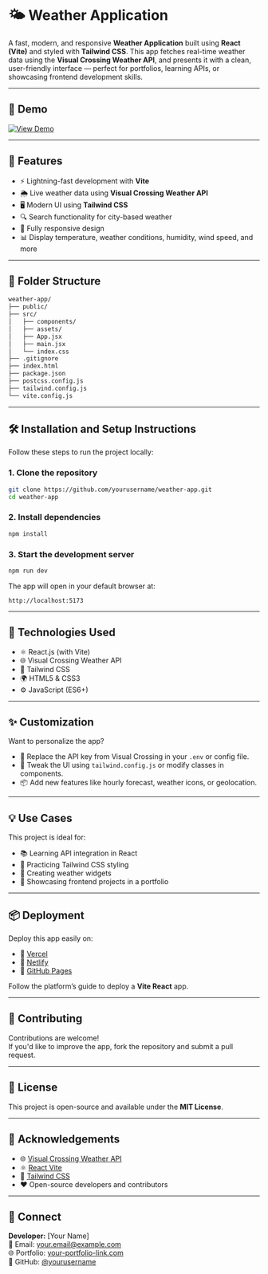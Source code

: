 # 🌤️ Weather Application

A fast, modern, and responsive **Weather Application** built using **React (Vite)** and styled with **Tailwind CSS**. This app fetches real-time weather data using the **Visual Crossing Weather API**, and presents it with a clean, user-friendly interface — perfect for portfolios, learning APIs, or showcasing frontend development skills.

---

## 📸 Demo

[![View Demo](https://img.shields.io/badge/View-Demo-brightgreen?style=for-the-badge&logo=vercel)](https://your-demo-link.com)

---

## 🚀 Features

- ⚡ Lightning-fast development with **Vite**
- 🌦️ Live weather data using **Visual Crossing Weather API**
- 🖥️ Modern UI using **Tailwind CSS**
- 🔍 Search functionality for city-based weather
- 📱 Fully responsive design
- 📊 Display temperature, weather conditions, humidity, wind speed, and more

---

## 📁 Folder Structure

```bash
weather-app/
├── public/
├── src/
│   ├── components/
│   ├── assets/
│   ├── App.jsx
│   ├── main.jsx
│   └── index.css
├── .gitignore
├── index.html
├── package.json
├── postcss.config.js
├── tailwind.config.js
└── vite.config.js
```

---

## 🛠️ Installation and Setup Instructions

Follow these steps to run the project locally:

### 1. Clone the repository

```bash
git clone https://github.com/yourusername/weather-app.git
cd weather-app
```

### 2. Install dependencies

```bash
npm install
```

### 3. Start the development server

```bash
npm run dev
```

The app will open in your default browser at:

```
http://localhost:5173
```

---

## 📌 Technologies Used

- ⚛️ React.js (with Vite)
- 🌐 Visual Crossing Weather API
- 💨 Tailwind CSS
- 🌍 HTML5 & CSS3
- ⚙️ JavaScript (ES6+)

---

## ✨ Customization

Want to personalize the app?

- 🔑 Replace the API key from Visual Crossing in your `.env` or config file.
- 🎨 Tweak the UI using `tailwind.config.js` or modify classes in components.
- 📦 Add new features like hourly forecast, weather icons, or geolocation.

---

## 💡 Use Cases

This project is ideal for:

- 📚 Learning API integration in React
- 🔧 Practicing Tailwind CSS styling
- 📱 Creating weather widgets
- 💼 Showcasing frontend projects in a portfolio

---

## 📦 Deployment

Deploy this app easily on:

- 🔗 [Vercel](https://vercel.com/)
- 🔗 [Netlify](https://netlify.com/)
- 🔗 [GitHub Pages](https://pages.github.com/)

Follow the platform’s guide to deploy a **Vite React** app.

---

## 🤝 Contributing

Contributions are welcome!  
If you'd like to improve the app, fork the repository and submit a pull request.

---

## 📄 License

This project is open-source and available under the **MIT License**.

---

## 🙌 Acknowledgements

- 🌐 [Visual Crossing Weather API](https://www.visualcrossing.com/weather-api)
- ⚛️ [React Vite](https://vitejs.dev/)
- 💨 [Tailwind CSS](https://tailwindcss.com/)
- ❤️ Open-source developers and contributors

---

## 🔗 Connect

**Developer:** [Your Name]  
📧 Email: your.email@example.com  
🌐 Portfolio: [your-portfolio-link.com](https://your-portfolio-link.com)  
🐙 GitHub: [@yourusername](https://github.com/yourusername)
